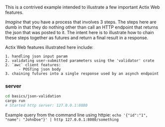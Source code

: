 This is a contrived example intended to illustrate a few important Actix Web features.

*Imagine* that you have a process that involves 3 steps. The steps here
are dumb in that they do nothing other than call an HTTP endpoint that
returns the json that was posted to it. The intent here is to illustrate
how to chain these steps together as futures and return a final result
in a response.

Actix Web features illustrated here include:

    1. handling json input param
    2. validating user-submitted parameters using the 'validator' crate
    2. `awc` client features:
          - POSTing json body
    3. chaining futures into a single response used by an asynch endpoint


### server

```sh
cd basics/json-validation
cargo run
# Started http server: 127.0.0.1:8080
```

Example query from the command line using httpie:
	```echo '{"id":"1", "name": "JohnDoe"}' | http 127.0.0.1:8080/something```
